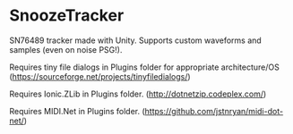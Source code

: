 # SnoozeTracker
SN76489 tracker made with Unity. Supports custom waveforms and samples (even on noise PSG!).

Requires tiny file dialogs in Plugins folder for appropriate architecture/OS (https://sourceforge.net/projects/tinyfiledialogs/)

Requires Ionic.ZLib in Plugins folder. (http://dotnetzip.codeplex.com/)

Requires MIDI.Net in Plugins folder. (https://github.com/jstnryan/midi-dot-net/)
